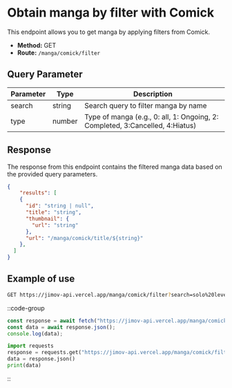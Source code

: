 # Obtain manga by filter with Comick

This endpoint allows you to get manga by applying filters from Comick.

- **Method:** GET
- **Route:** `/manga/comick/filter`

## Query Parameter

| Parameter | Type           | Description                                                   |
| --------- | -------------- | ------------------------------------------------------------- |
| search    | string         | Search query to filter manga by name                          |
| type      | number         | Type of manga (e.g., 0: all, 1: Ongoing, 2: Completed, 3:Cancelled, 4:Hiatus)    |

## Response

The response from this endpoint contains the filtered manga data based on the provided query parameters.

```json
{
    "results": [
    {
      "id": "string | null",
      "title": "string",
      "thumbnail": {
        "url": "string"
      },
      "url": "/manga/comick/title/${string}"
    },
  ]
}
```

## Example of use

```bash
GET https://jimov-api.vercel.app/manga/comick/filter?search=solo%20leveling&type=2
```

::code-group

```javascript [JavaScript]
const response = await fetch("https://jimov-api.vercel.app/manga/comick/filter?search=solo%20leveling&type=2");
const data = await response.json();
console.log(data);
```

```python [Python]
import requests
response = requests.get("https://jimov-api.vercel.app/manga/comick/filter?search=solo%20leveling&type=2")
data = response.json()
print(data)
```

::

